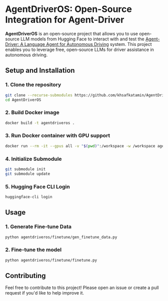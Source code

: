 # AgentDriverOS: Open-Source Integration for Agent-Driver

**AgentDriverOS** is an open-source project that allows you to use open-source LLM models from Hugging Face to interact with and test the [Agent-Driver: A Language Agent for Autonomous Driving](https://github.com/USC-GVL/Agent-Driver) system. This project enables you to leverage free, open-source LLMs for driver assistance in autonomous driving.

## Setup and Installation

### 1. Clone the repository

```bash
git clone --recurse-submodules https://github.com/khsafkatamin/AgentDriverOS.git
cd AgentDriverOS
```

### 2. Build Docker image

```bash
docker build -t agentdriveros .
```

### 3. Run Docker container with GPU support
```bash
docker run --rm -it --gpus all -v "$(pwd)":/workspace -w /workspace agentdriveros
```

### 4. Initialize Submodule
```bash
git submodule init
git submodule update
```

### 5. Hugging Face CLI Login
```bash
huggingface-cli login
```
## Usage

### 1. Generate Fine-tune Data
```bash
python agentdriveros/finetune/gen_finetune_data.py
```

### 2. Fine-tune the model
```bash
python agentdriveros/finetune/finetune.py
```
## Contributing

Feel free to contribute to this project! Please open an issue or create a pull request if you'd like to help improve it.